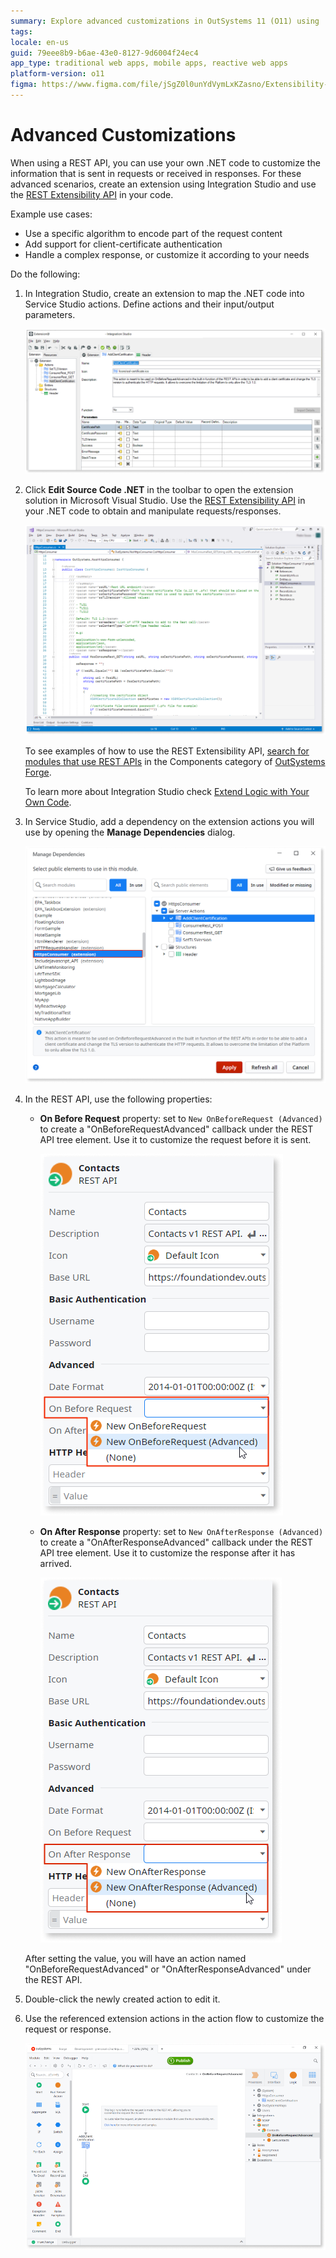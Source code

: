 ```yaml
---
summary: Explore advanced customizations in OutSystems 11 (O11) using .NET code for REST API requests and responses.
tags: 
locale: en-us
guid: 79eee8b9-b6ae-43e0-8127-9d6004f24ec4
app_type: traditional web apps, mobile apps, reactive web apps
platform-version: o11
figma: https://www.figma.com/file/jSgZ0l0unYdVymLxKZasno/Extensibility-and-Integration?type=design&node-id=410%3A89&mode=design&t=187UAgmZTPxcY0ZG-1
---
```


# Advanced Customizations

When using a REST API, you can use your own .NET code to customize the information that is sent in requests or received in responses. For these advanced scenarios, create an extension using Integration Studio and use the [REST Extensibility API](../../../ref/apis/rest-extensibility-api.md) in your code.

Example use cases:

* Use a specific algorithm to encode part of the request content
* Add support for client-certificate authentication
* Handle a complex response, or customize it according to your needs

Do the following:

1. In Integration Studio, create an extension to map the .NET code into Service Studio actions. Define actions and their input/output parameters.

    ![Screenshot of Integration Studio showing the creation of REST actions](images/rest-actions-is.png "Integration Studio REST Actions")

1. Click **Edit Source Code .NET** in the toolbar to open the extension solution in Microsoft Visual Studio. Use the [REST Extensibility API](../../../ref/apis/rest-extensibility-api.md) in your .NET code to obtain and manipulate requests/responses.  

    ![Visual Studio interface with the option to edit source code .NET highlighted](images/rest-edit-code-usr.png "Edit Source Code .NET in Visual Studio")

    To see examples of how to use the REST Extensibility API, [search for modules that use REST APIs](https://www.outsystems.com/forge/list?q=REST%20API&t=&o=&tr=False&oss=False&c=&a=&v=11&hd=False&tn=&scat=forge) in the Components category of [OutSystems Forge](https://www.outsystems.com/forge/).

    To learn more about Integration Studio check [Extend Logic with Your Own Code](../../integration-studio/getting-started/intro.md).

1. In Service Studio, add a dependency on the extension actions you will use by opening the **Manage Dependencies** dialog.

    ![Service Studio dialog for managing dependencies of REST API extensions](images/rest-manage-dependencies-ss.png "Service Studio Manage Dependencies")

1. In the REST API, use the following properties:

    * **On Before Request** property: set to `New OnBeforeRequest (Advanced)` to create a "OnBeforeRequestAdvanced" callback under the REST API tree element. Use it to customize the request before it is sent.

        ![Service Studio showing the OnBeforeRequestAdvanced property setting for a REST API](images/rest-new-onbeforerequest-advanced-ss.png "OnBeforeRequestAdvanced Callback")

    * **On After Response** property: set to `New OnAfterResponse (Advanced)` to create a "OnAfterResponseAdvanced" callback under the REST API tree element. Use it to customize the response after it has arrived.

        ![Service Studio showing the OnAfterResponseAdvanced property setting for a REST API](images/rest-new-onafterresponse-advanced-ss.png "OnAfterResponseAdvanced Callback")

    After setting the value, you will have an action named "OnBeforeRequestAdvanced" or "OnAfterResponseAdvanced" under the REST API.

1. Double-click the newly created action to edit it.

1. Use the referenced extension actions in the action flow to customize the request or response.

    ![Service Studio action flow with extension actions used to customize REST requests or responses](images/rest-use-extension-action-ss.png "Using Extension Actions in Service Studio")
    
